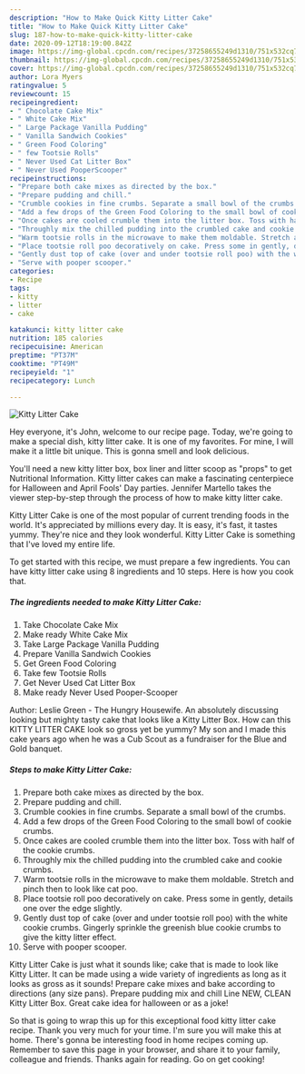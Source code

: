 ```yaml
---
description: "How to Make Quick Kitty Litter Cake"
title: "How to Make Quick Kitty Litter Cake"
slug: 187-how-to-make-quick-kitty-litter-cake
date: 2020-09-12T18:19:00.842Z
image: https://img-global.cpcdn.com/recipes/37258655249d1310/751x532cq70/kitty-litter-cake-recipe-main-photo.jpg
thumbnail: https://img-global.cpcdn.com/recipes/37258655249d1310/751x532cq70/kitty-litter-cake-recipe-main-photo.jpg
cover: https://img-global.cpcdn.com/recipes/37258655249d1310/751x532cq70/kitty-litter-cake-recipe-main-photo.jpg
author: Lora Myers
ratingvalue: 5
reviewcount: 15
recipeingredient:
- " Chocolate Cake Mix"
- " White Cake Mix"
- " Large Package Vanilla Pudding"
- " Vanilla Sandwich Cookies"
- " Green Food Coloring"
- " few Tootsie Rolls"
- " Never Used Cat Litter Box"
- " Never Used PooperScooper"
recipeinstructions:
- "Prepare both cake mixes as directed by the box."
- "Prepare pudding and chill."
- "Crumble cookies in fine crumbs. Separate a small bowl of the crumbs."
- "Add a few drops of the Green Food Coloring to the small bowl of cookie crumbs."
- "Once cakes are cooled crumble them into the litter box. Toss with half of the cookie crumbs."
- "Throughly mix the chilled pudding into the crumbled cake and cookie crumbs."
- "Warm tootsie rolls in the microwave to make them moldable. Stretch and pinch then to look like cat poo."
- "Place tootsie roll poo decoratively on cake. Press some in gently, details one over the edge slightly."
- "Gently dust top of cake (over and under tootsie roll poo) with the white cookie crumbs. Gingerly sprinkle the greenish blue cookie crumbs to give the kitty litter effect."
- "Serve with pooper scooper."
categories:
- Recipe
tags:
- kitty
- litter
- cake

katakunci: kitty litter cake 
nutrition: 185 calories
recipecuisine: American
preptime: "PT37M"
cooktime: "PT49M"
recipeyield: "1"
recipecategory: Lunch

---
```



![Kitty Litter Cake](https://img-global.cpcdn.com/recipes/37258655249d1310/751x532cq70/kitty-litter-cake-recipe-main-photo.jpg)

Hey everyone, it's John, welcome to our recipe page. Today, we're going to make a special dish, kitty litter cake. It is one of my favorites. For mine, I will make it a little bit unique. This is gonna smell and look delicious.

You&#39;ll need a new kitty litter box, box liner and litter scoop as &#34;props&#34; to get Nutritional Information. Kitty litter cakes can make a fascinating centerpiece for Halloween and April Fools&#39; Day parties. Jennifer Martello takes the viewer step-by-step through the process of how to make kitty litter cake.

Kitty Litter Cake is one of the most popular of current trending foods in the world. It's appreciated by millions every day. It is easy, it's fast, it tastes yummy. They're nice and they look wonderful. Kitty Litter Cake is something that I've loved my entire life.


To get started with this recipe, we must prepare a few ingredients. You can have kitty litter cake using 8 ingredients and 10 steps. Here is how you cook that.

<!--inarticleads1-->

##### The ingredients needed to make Kitty Litter Cake:

1. Take  Chocolate Cake Mix
1. Make ready  White Cake Mix
1. Take  Large Package Vanilla Pudding
1. Prepare  Vanilla Sandwich Cookies
1. Get  Green Food Coloring
1. Take  few Tootsie Rolls
1. Get  Never Used Cat Litter Box
1. Make ready  Never Used Pooper-Scooper


Author: Leslie Green - The Hungry Housewife. An absolutely discussing looking but mighty tasty cake that looks like a Kitty Litter Box. How can this KITTY LITTER CAKE look so gross yet be yummy? My son and I made this cake years ago when he was a Cub Scout as a fundraiser for the Blue and Gold banquet. 

<!--inarticleads2-->

##### Steps to make Kitty Litter Cake:

1. Prepare both cake mixes as directed by the box.
1. Prepare pudding and chill.
1. Crumble cookies in fine crumbs. Separate a small bowl of the crumbs.
1. Add a few drops of the Green Food Coloring to the small bowl of cookie crumbs.
1. Once cakes are cooled crumble them into the litter box. Toss with half of the cookie crumbs.
1. Throughly mix the chilled pudding into the crumbled cake and cookie crumbs.
1. Warm tootsie rolls in the microwave to make them moldable. Stretch and pinch then to look like cat poo.
1. Place tootsie roll poo decoratively on cake. Press some in gently, details one over the edge slightly.
1. Gently dust top of cake (over and under tootsie roll poo) with the white cookie crumbs. Gingerly sprinkle the greenish blue cookie crumbs to give the kitty litter effect.
1. Serve with pooper scooper.


Kitty Litter Cake is just what it sounds like; cake that is made to look like Kitty Litter. It can be made using a wide variety of ingredients as long as it looks as gross as it sounds! Prepare cake mixes and bake according to directions (any size pans). Prepare pudding mix and chill Line NEW, CLEAN Kitty Litter Box. Great cake idea for halloween or as a joke! 

So that is going to wrap this up for this exceptional food kitty litter cake recipe. Thank you very much for your time. I'm sure you will make this at home. There's gonna be interesting food in home recipes coming up. Remember to save this page in your browser, and share it to your family, colleague and friends. Thanks again for reading. Go on get cooking!
